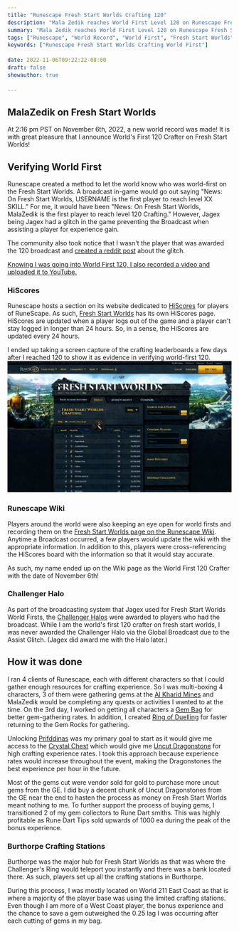 ```yaml
---
title: "Runescape Fresh Start Worlds Crafting 120"
description: "Mala Zedik reaches World First Level 120 on Runescape Fresh Start Worlds"
summary: "Mala Zedik reaches World First Level 120 on Runescape Fresh Start Worlds"
tags: ["Runescape", "World Record", "World First", "Fresh Start Worlds"]
keywords: ["Runescape Fresh Start Worlds Crafting World First"]

date: 2022-11-06T09:22:22-08:00
draft: false
showauthor: true

---
```


## MalaZedik on Fresh Start Worlds
At 2:16 pm PST on November 6th, 2022, a new world record was made!
It is with great pleasure that I announce World's First 120 Crafter on Fresh Start Worlds!


## Verifying World First
Runescape created a method to let the world know who was world-first on the Fresh Start Worlds. A broadcast in-game would go out saying "News: On Fresh Start Worlds, USERNAME is the first player to reach level XX SKILL." For me, it would have been "News: On Fresh Start Worlds, MalaZedik is the first player to reach level 120 Crafting." However, Jagex being Jagex had a glitch in the game preventing the Broadcast when assisting a player for experience gain. 

The community also took notice that I wasn't the player that was awarded the 120 broadcast and [created a reddit post](https://www.reddit.com/r/runescape/comments/yzwk9z/papa_hack_is_not_the_worlds_first_despite_getting/) about the glitch.

[Knowing I was going into World First 120, I also recorded a video and uploaded it to YouTube.](https://www.youtube.com/watch?v=HlJKcfNBo7o)

### HiScores
Runescape hosts a section on its website dedicated to [HiScores](https://secure.runescape.com/m=hiscore/ranking) for players of RuneScape. As such, [Fresh Start Worlds](https://secure.runescape.com/m=hiscore_seasonal/snapshot) has its own HiScores page. HiScores are updated when a player logs out of the game and a player can't stay logged in longer than 24 hours. So, in a sense, the HiScores are updated every 24 hours.

I ended up taking a screen capture of the crafting leaderboards a few days after I reached 120 to show it as evidence in verifying world-first 120.
![World First 120 Crafting Fresh Start Worlds Runescape](img/scoreboard1.webp)

### Runescape Wiki
Players around the world were also keeping an eye open for world firsts and recording them on the [Fresh Start Worlds page on the Runescape Wiki](https://runescape.wiki/w/Fresh_Start_Worlds). Anytime a Broadcast occurred, a few players would update the wiki with the appropriate information. In addition to this, players were cross-referencing the HiScores board with the information so that it would stay accurate. 

As such, my name ended up on the Wiki page as the World First 120 Crafter with the date of November 6th! 

### Challenger Halo
As part of the broadcasting system that Jagex used for Fresh Start Worlds World Firsts, the [Challenger Halos](https://runescape.wiki/w/Challenger_halo) were awarded to players who had the broadcast. While I am the world's first 120 crafter on fresh start worlds, I was never awarded the Challenger Halo via the Global Broadcast due to the Assist Glitch. (Jagex did award me with the Halo later.)

## How it was done
I ran 4 clients of Runescape, each with different characters so that I could gather enough resources for crafting experience. So I was multi-boxing 4 characters, 3 of them were gathering gems at the [Al Kharid Mines](https://runescape.wiki/w/Uncommon_gem_rock) and MalaZedik would be completing any quests or activities I wanted to at the time. On the 3rd day, I worked on getting all characters a [Gem Bag](https://runescape.wiki/w/Gem_bag) for better gem-gathering rates. In addition, I created [Ring of Duelling](https://runescape.wiki/w/Uncut_dragonstone) for faster returning to the Gem Rocks for gathering.

Unlocking [Prifddinas](https://runescape.wiki/w/Prifddinas) was my primary goal to start as it would give me access to the [Crystal Chest](https://runescape.wiki/w/Crystal_chest) which would give me [Uncut Dragonstone](https://runescape.wiki/w/Uncut_dragonstone) for high crafting experience rates. I took this approach because experience rates would increase throughout the event, making the Dragonstones the best experience per hour in the future.

Most of the gems cut were vendor sold for gold to purchase more uncut gems from the GE. I did buy a decent chunk of Uncut Dragonstones from the GE near the end to hasten the process as money on Fresh Start Worlds meant nothing to me. To further support the process of buying gems, I transitioned 2 of my gem collectors to Rune Dart smiths. This was highly profitable as Rune Dart Tips sold upwards of 1000 ea during the peak of the bonus experience. 

### Burthorpe Crafting Stations
Burthorpe was the major hub for Fresh Start Worlds as that was where the Challenger's Ring would teleport you instantly and there was a bank located there. As such, players set up all the crafting stations in Burthorpe.

During this process, I was mostly located on World 211 East Coast as that is where a majority of the player base was using the limited crafting stations. Even though I am more of a West Coast player, the bonus experience and the chance to save a gem outweighed the 0.25 lag I was occurring after each cutting of gems in my bag. 